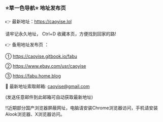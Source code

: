 ### ⭐️草一色导航⭐️ 地址发布页

👉 最新地址：https://caoyise.lol


请牢记永久地址， Ctrl+D 收藏本页，方便找到回家的路!

👉 备用地址发布页 ：

① https://caoyise.gitbook.io/fabu

② https://www.ebay.com/usr/caoyise

③ https://fabu.home.blog

📧 最新地址索取邮箱: caoyise@gmail.com

(发送任意邮件到此邮箱可自动获取最新地址)

‼️近期部分国产浏览器屏蔽网址，电脑请安装Chrome浏览器访问，手机请安装Alook浏览器、X浏览器访问。
